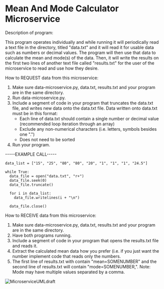 # Mean And Mode Calculator Microservice

Description of program:

This program operates individually and while running it will periodically read a text file in the directory, 
titled "data.txt" and it will read it for usable data such as numbers or decimal values. The program will then 
use that data to calculate the mean and mode(s) of the data. Then, it will write the results on the first two 
lines of another text file called "results.txt" for the user of the microservice to read and use how they desire.

How to REQUEST data from this microservice:

1. Make sure data-microservice.py, data.txt, results.txt and your program are in the same directory.
2. Run data-microservice.py.
3. Include a segment of code in your program that truncates the data.txt file, and writes new data onto the
data.txt file.
  Data written onto data.txt must be in this format:
    - Each line of data.txt should contain a single number or decimal value (recommended loop iteration through an array)
    - Exclude any non-numerical characters (i.e. letters, symbols besides one ".")
    - Does not need to be sorted
4. Run your program.

 -----EXAMPLE CALL-----
   
    data_list = ["15", "25", "80", "80", "20", "1", "1", "1", "24.5"]

    while True:
      data_file = open("data.txt", "r+")
      data_file.seek(0)
      data_file.truncate()

      for i in data_list:
        data_file.writelines(i + "\n")

      data_file.close()
      
      
How to RECEIVE data from this microservice:

1. Make sure data-microservice.py, data.txt, results.txt and your program are in the same directory.
2. Have both programs running.
3. Include a segment of code in your program that opens the results.txt file and reads it.
4. Extract the calculated mean data how you prefer (i.e. if you just want the number implement code that reads only the 
numbers.
5. The first line of results.txt with contain "mean=SOMENUMBER" and the second line of results.txt will contain
"mode=SOMENUMBER,".
  Note: Mode may have multiple values separated by a comma.

![MicroserviceUMLdraft](https://user-images.githubusercontent.com/91208436/199117257-9fe60b71-0a47-45a1-b7bc-083b665f14dc.jpg)


